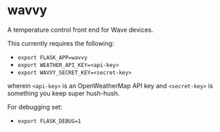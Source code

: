 # wavvy
A temperature control front end for Wave devices.

This currently requires the following:
* `export FLASK_APP=wavvy`
* `export WEATHER_API_KEY=<api-key>`
* `export WAVVY_SECRET_KEY=<secret-key>`

wherein `<api-key>` is an OpenWeatherMap API key and `<secret-key>` is something you keep super hush-hush.

For debugging set:
* `export FLASK_DEBUG=1`

